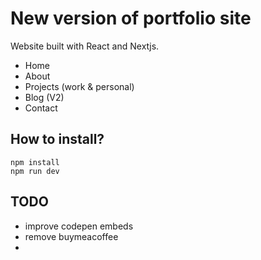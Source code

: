 # New version of portfolio site

Website built with React and Nextjs.

-   Home
-   About
-   Projects (work & personal)
-   Blog (V2)
-   Contact

## How to install?

```
npm install
npm run dev
```

## TODO

-   improve codepen embeds
-   remove buymeacoffee
-
